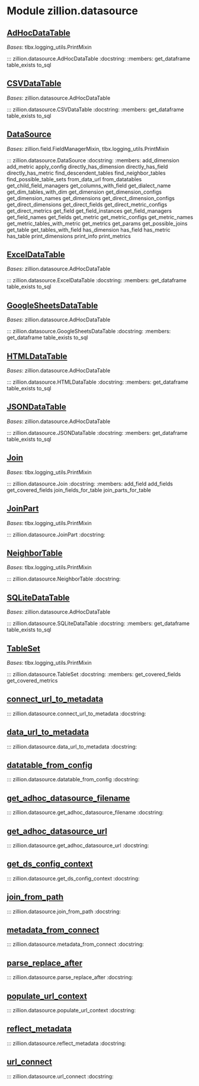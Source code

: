 [//]: # (This is an auto-generated file. Do not edit)
# Module zillion.datasource


## [AdHocDataTable](https://github.com/totalhack/zillion/blob/master/zillion/datasource.py#L1356-L1508)

*Bases*: tlbx.logging_utils.PrintMixin

::: zillion.datasource.AdHocDataTable
    :docstring:
    :members: get_dataframe table_exists to_sql


## [CSVDataTable](https://github.com/totalhack/zillion/blob/master/zillion/datasource.py#L1527-L1537)

*Bases*: zillion.datasource.AdHocDataTable

::: zillion.datasource.CSVDataTable
    :docstring:
    :members: get_dataframe table_exists to_sql


## [DataSource](https://github.com/totalhack/zillion/blob/master/zillion/datasource.py#L436-L1353)

*Bases*: zillion.field.FieldManagerMixin, tlbx.logging_utils.PrintMixin

::: zillion.datasource.DataSource
    :docstring:
    :members: add_dimension add_metric apply_config directly_has_dimension directly_has_field directly_has_metric find_descendent_tables find_neighbor_tables find_possible_table_sets from_data_url from_datatables get_child_field_managers get_columns_with_field get_dialect_name get_dim_tables_with_dim get_dimension get_dimension_configs get_dimension_names get_dimensions get_direct_dimension_configs get_direct_dimensions get_direct_fields get_direct_metric_configs get_direct_metrics get_field get_field_instances get_field_managers get_field_names get_fields get_metric get_metric_configs get_metric_names get_metric_tables_with_metric get_metrics get_params get_possible_joins get_table get_tables_with_field has_dimension has_field has_metric has_table print_dimensions print_info print_metrics


## [ExcelDataTable](https://github.com/totalhack/zillion/blob/master/zillion/datasource.py#L1540-L1552)

*Bases*: zillion.datasource.AdHocDataTable

::: zillion.datasource.ExcelDataTable
    :docstring:
    :members: get_dataframe table_exists to_sql


## [GoogleSheetsDataTable](https://github.com/totalhack/zillion/blob/master/zillion/datasource.py#L1582-L1604)

*Bases*: zillion.datasource.AdHocDataTable

::: zillion.datasource.GoogleSheetsDataTable
    :docstring:
    :members: get_dataframe table_exists to_sql


## [HTMLDataTable](https://github.com/totalhack/zillion/blob/master/zillion/datasource.py#L1566-L1579)

*Bases*: zillion.datasource.AdHocDataTable

::: zillion.datasource.HTMLDataTable
    :docstring:
    :members: get_dataframe table_exists to_sql


## [JSONDataTable](https://github.com/totalhack/zillion/blob/master/zillion/datasource.py#L1555-L1563)

*Bases*: zillion.datasource.AdHocDataTable

::: zillion.datasource.JSONDataTable
    :docstring:
    :members: get_dataframe table_exists to_sql


## [Join](https://github.com/totalhack/zillion/blob/master/zillion/datasource.py#L308-L393)

*Bases*: tlbx.logging_utils.PrintMixin

::: zillion.datasource.Join
    :docstring:
    :members: add_field add_fields get_covered_fields join_fields_for_table join_parts_for_table


## [JoinPart](https://github.com/totalhack/zillion/blob/master/zillion/datasource.py#L298-L305)

*Bases*: tlbx.logging_utils.PrintMixin

::: zillion.datasource.JoinPart
    :docstring:
    


## [NeighborTable](https://github.com/totalhack/zillion/blob/master/zillion/datasource.py#L426-L433)

*Bases*: tlbx.logging_utils.PrintMixin

::: zillion.datasource.NeighborTable
    :docstring:
    


## [SQLiteDataTable](https://github.com/totalhack/zillion/blob/master/zillion/datasource.py#L1511-L1524)

*Bases*: zillion.datasource.AdHocDataTable

::: zillion.datasource.SQLiteDataTable
    :docstring:
    :members: get_dataframe table_exists to_sql


## [TableSet](https://github.com/totalhack/zillion/blob/master/zillion/datasource.py#L247-L295)

*Bases*: tlbx.logging_utils.PrintMixin

::: zillion.datasource.TableSet
    :docstring:
    :members: get_covered_fields get_covered_metrics


## [connect_url_to_metadata](https://github.com/totalhack/zillion/blob/master/zillion/datasource.py#L64-L73)

::: zillion.datasource.connect_url_to_metadata
    :docstring:


## [data_url_to_metadata](https://github.com/totalhack/zillion/blob/master/zillion/datasource.py#L104-L133)

::: zillion.datasource.data_url_to_metadata
    :docstring:


## [datatable_from_config](https://github.com/totalhack/zillion/blob/master/zillion/datasource.py#L1607-L1649)

::: zillion.datasource.datatable_from_config
    :docstring:


## [get_adhoc_datasource_filename](https://github.com/totalhack/zillion/blob/master/zillion/datasource.py#L186-L189)

::: zillion.datasource.get_adhoc_datasource_filename
    :docstring:


## [get_adhoc_datasource_url](https://github.com/totalhack/zillion/blob/master/zillion/datasource.py#L192-L194)

::: zillion.datasource.get_adhoc_datasource_url
    :docstring:


## [get_ds_config_context](https://github.com/totalhack/zillion/blob/master/zillion/datasource.py#L51-L53)

::: zillion.datasource.get_ds_config_context
    :docstring:


## [join_from_path](https://github.com/totalhack/zillion/blob/master/zillion/datasource.py#L396-L423)

::: zillion.datasource.join_from_path
    :docstring:


## [metadata_from_connect](https://github.com/totalhack/zillion/blob/master/zillion/datasource.py#L136-L156)

::: zillion.datasource.metadata_from_connect
    :docstring:


## [parse_replace_after](https://github.com/totalhack/zillion/blob/master/zillion/datasource.py#L76-L101)

::: zillion.datasource.parse_replace_after
    :docstring:


## [populate_url_context](https://github.com/totalhack/zillion/blob/master/zillion/datasource.py#L56-L61)

::: zillion.datasource.populate_url_context
    :docstring:


## [reflect_metadata](https://github.com/totalhack/zillion/blob/master/zillion/datasource.py#L159-L183)

::: zillion.datasource.reflect_metadata
    :docstring:


## [url_connect](https://github.com/totalhack/zillion/blob/master/zillion/datasource.py#L197-L244)

::: zillion.datasource.url_connect
    :docstring:


